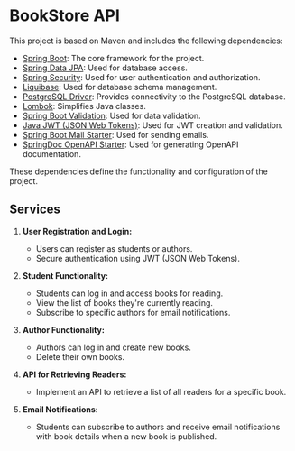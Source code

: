 # BookStore API

This project is based on Maven and includes the following dependencies:

- [Spring Boot](https://spring.io/projects/spring-boot): The core framework for the project.
- [Spring Data JPA](https://spring.io/projects/spring-data-jpa): Used for database access.
- [Spring Security](https://spring.io/projects/spring-security): Used for user authentication and authorization.
- [Liquibase](https://www.liquibase.org/): Used for database schema management.
- [PostgreSQL Driver](https://jdbc.postgresql.org/): Provides connectivity to the PostgreSQL database.
- [Lombok](https://projectlombok.org/): Simplifies Java classes.
- [Spring Boot Validation](https://docs.spring.io/spring-boot/docs/current/reference/htmlsingle/#boot-features-validation): Used for data validation.
- [Java JWT (JSON Web Tokens)](https://github.com/jwtk/jjwt): Used for JWT creation and validation.
- [Spring Boot Mail Starter](https://docs.spring.io/spring-boot/docs/current/reference/html/boot-features-email.html): Used for sending emails.
- [SpringDoc OpenAPI Starter](https://springdoc.org/): Used for generating OpenAPI documentation.

These dependencies define the functionality and configuration of the project.


## Services

1. **User Registration and Login:**
   - Users can register as students or authors.
   - Secure authentication using JWT (JSON Web Tokens).

2. **Student Functionality:**
   - Students can log in and access books for reading.
   - View the list of books they're currently reading.
   - Subscribe to specific authors for email notifications.

3. **Author Functionality:**
   - Authors can log in and create new books.
   - Delete their own books.

4. **API for Retrieving Readers:**
   - Implement an API to retrieve a list of all readers for a specific book.

5. **Email Notifications:**
   - Students can subscribe to authors and receive email notifications with book details when a new book is published.

